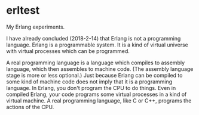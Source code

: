 # erltest
My Erlang experiments.

I have already concluded (2018-2-14) that Erlang is not a programming language.
Erlang is a programmable system.
It is a kind of virtual universe with virtual processes which can be programmed.

A real programming language is a language which compiles to assembly language, which then assembles to machine code.
(The assembly language stage is more or less optional.)
Just because Erlang can be compiled to some kind of machine code does not imply that it is a programming language.
In Erlang, you don't program the CPU to do things.
Even in compiled Erlang, your code programs some virtual processes in a kind of virtual machine.
A real programming language, like C or C++, programs the actions of the CPU.
